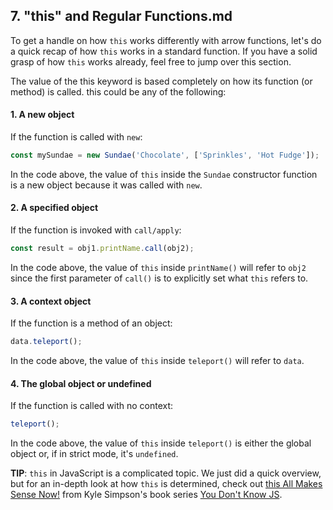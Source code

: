 ## 7. "this" and Regular Functions.md

To get a handle on how `this` works differently with arrow functions, let's do a quick recap of how `this` works in a standard function. If you have a solid grasp of how `this` works already, feel free to jump over this section.

The value of the this keyword is based completely on how its function (or method) is called. this could be any of the following:

#### 1. A new object
If the function is called with `new`:
```javascript
const mySundae = new Sundae('Chocolate', ['Sprinkles', 'Hot Fudge']);
```
In the code above, the value of `this` inside the `Sundae` constructor function is a new object because it was called with `new`.

#### 2. A specified object
If the function is invoked with `call/apply`:
```javascript
const result = obj1.printName.call(obj2);
```
In the code above, the value of `this` inside `printName()` will refer to `obj2` since the first parameter of `call()` is to explicitly set what `this` refers to.

#### 3. A context object
If the function is a method of an object:
```javascript
data.teleport();
```
In the code above, the value of `this` inside `teleport()` will refer to `data`.

#### 4. The global object or undefined
If the function is called with no context:
```javascript
teleport();
```
In the code above, the value of `this` inside `teleport()` is either the global object or, if in strict mode, it's `undefined`.

**TIP**: `this` in JavaScript is a complicated topic. We just did a quick overview, but for an in-depth look at how `this` is determined, check out [this All Makes Sense Now!](https://github.com/getify/You-Dont-Know-JS/blob/master/this%20%26%20object%20prototypes/ch2.md) from Kyle Simpson's book series [You Don't Know JS](https://github.com/getify/You-Dont-Know-JS/blob/master/README.md).
